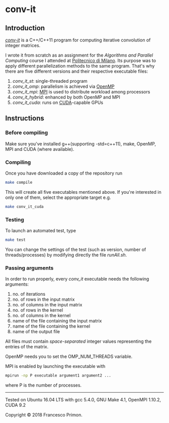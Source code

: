 # conv-it

## Introduction

[*conv-it*](https://github.com/FPrimon/conv-it "GitHub repository") is a C++/C++11 program for computing iterative convolution of integer matrices.

I wrote it from scratch as an assignment for the *Algorithms and Parallel Computing* course I attended at [Politecnico di Milano](https://www.polimi.it/en).
Its purpose was to apply different parallelization methods to the same program. That's why there are five different versions and their respective executable files:

1. *conv\_it\_st*: single-threaded program
2. *conv\_it\_omp*: parallelism is achieved via [OpenMP](https://www.openmp.org/ "Open Multi-Processing")
3. *conv\_it\_mpi*: [MPI](https://www.mpi-forum.org/ "Message Parsing Interface") is used to distribute workload among processors
4. *conv\_it\_hybrid*: enhanced by both OpenMP and MPI
5. *conv\_it\_cuda*: runs on [CUDA](https://developer.nvidia.com/cuda-zone)-capable GPUs

## Instructions

### Before compiling
Make sure you've installed g++(supporting -std=c++11), make, OpenMP, MPI and CUDA (where available).

### Compiling
Once you have downloaded a copy of the repository run
```sh
make compile
```

This will create all five executables mentioned above. If you're interested in only one of them, select the appropriate target e.g.
```sh
make conv_it_cuda
```

### Testing
To launch an automated test, type
```sh
make test
```

You can change the settings of the test (such as version, number of threads/processes) by modifying directly the file *runAll.sh*.

### Passing arguments
In order to run properly, every *conv_it* executable needs the following arguments:

1. no. of iterations
2. no. of rows in the input matrix
3. no. of columns in the input matrix
4. no. of rows in the kernel
5. no. of columns in the kernel
6. name of the file containing the input matrix
7. name of the file containing the kernel
8. name of the output file

All files must contain *space-separated* integer values representing the entries of the matrix.

OpenMP needs you to set the OMP\_NUM\_THREADS variable.

MPI is enabled by launching the executable with
```sh
mpirun -np P executable argument1 argument2 ...
```
where P is the number of processes.

---

Tested on Ubuntu 16.04 LTS with gcc 5.4.0, GNU Make 4.1, OpenMPI 1.10.2, CUDA 9.2

Copyright © 2018 Francesco Primon.
